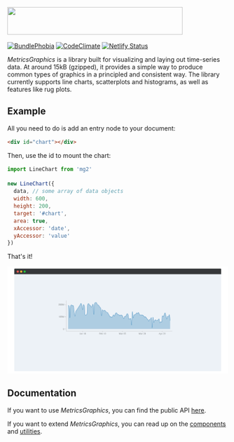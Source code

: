 <a href="http://metricsgraphicsjs.org/"><img src="http://metricsgraphicsjs.org/images/logo.svg" hspace="0" vspace="0" width="400" height="63"></a>

[![BundlePhobia](https://badgen.net/bundlephobia/minzip/mg2)](https://bundlephobia.com/result?p=mg2) [![CodeClimate](https://api.codeclimate.com/v1/badges/dc22d28ce4d8bece4504/maintainability)](https://codeclimate.com/github/jens-ox/metrics-graphics/maintainability) [![Netlify Status](https://api.netlify.com/api/v1/badges/797ef16b-da9e-461f-851b-e50ddfd905ab/deploy-status)](https://app.netlify.com/sites/affectionate-benz-6e3cf9/deploys)

*MetricsGraphics* is a library built for visualizing and laying out time-series data. At around 15kB (gzipped), it provides a simple way to produce common types of graphics in a principled and consistent way. The library currently supports line charts, scatterplots and histograms, as well as features like rug plots.

## Example

All you need to do is add an entry node to your document:

```html
<div id="chart"></div>
```

Then, use the id to mount the chart:

```js
import LineChart from 'mg2'

new LineChart({
  data, // some array of data objects
  width: 600,
  height: 200,
  target: '#chart',
  area: true,
  xAccessor: 'date',
  yAccessor: 'value'
})
```

That's it!

![Sample Screenshot](.img/screenshot.png)

## Documentation

If you want to use *MetricsGraphics*, you can find the public API [here](packages/lib/API.md).

If you want to extend *MetricsGraphics*, you can read up on the [components](packages/lib/Components.md) and [utilities](packages/lib/Utility.md).
